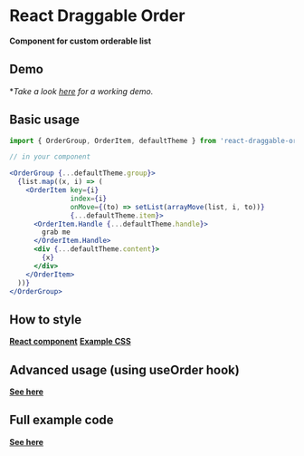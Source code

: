 # React Draggable Order

**Component for custom orderable list**

## Demo
**Take a look [here](https://piratehacker.github.io/react-draggable-order) for a working demo.*

## Basic usage

```jsx
import { OrderGroup, OrderItem, defaultTheme } from 'react-draggable-order';

// in your component

<OrderGroup {...defaultTheme.group}>
  {list.map((x, i) => (
    <OrderItem key={i}
               index={i}
               onMove={(to) => setList(arrayMove(list, i, to))}
               {...defaultTheme.item}>
      <OrderItem.Handle {...defaultTheme.handle}>
        grab me
      </OrderItem.Handle>
      <div {...defaultTheme.content}>
        {x}
      </div>
    </OrderItem>
  ))}
</OrderGroup>
```

## How to style

**[React component](https://github.com/piratehacker/react-draggable-order/tree/master/example/Customized.tsx)**
**[Example CSS](https://github.com/piratehacker/react-draggable-order/tree/master/example/customStyle.css)**

## Advanced usage (using useOrder hook)
**[See here](https://github.com/piratehacker/react-draggable-order/tree/master/example)**

## Full example code
**[See here](https://github.com/piratehacker/react-draggable-order/tree/master/example)**
